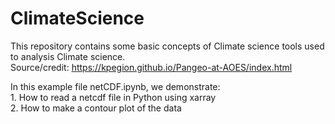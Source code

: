# ClimateScience
This repository contains some basic concepts of Climate science tools used to analysis Climate science.\
Source/credit: https://kpegion.github.io/Pangeo-at-AOES/index.html 

In this example file netCDF.ipynb, we demonstrate:\
      1. How to read a netcdf file in Python using xarray  \
      2. How to make a contour plot of the data  
